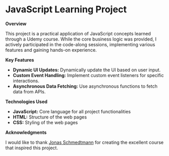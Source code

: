 # JavaScript Learning Project

**Overview**

This project is a practical application of JavaScript concepts learned through a Udemy course. While the core business logic was provided, I actively participated in the code-along sessions, implementing various features and gaining hands-on experience.

**Key Features**

* **Dynamic UI Updates:** Dynamically update the UI based on user input.
* **Custom Event Handling:** Implement custom event listeners for specific interactions.
* **Asynchronous Data Fetching:** Use asynchronous functions to fetch data from APIs.

**Technologies Used**

* **JavaScript:** Core language for all project functionalities
* **HTML:** Structure of the web pages
* **CSS:** Styling of the web pages

**Acknowledgments**

I would like to thank [Jonas Schmedtmann](https://github.com/jonasschmedtmann) for creating the excellent course that inspired this project.
